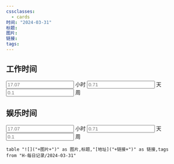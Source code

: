 ```yaml
---
cssclasses:
  - cards
时间: "2024-03-31"
标题: 
图片: 
链接: 
tags: 
---
```


<h2>工作时间</h2>
<input placeholder="17.07"> 小时 <input placeholder="0.71">  天   <input placeholder="0.1"> 周  


<h2>娱乐时间</h2>
<input placeholder="17.07"> 小时 <input placeholder="0.71">  天   <input placeholder="0.1"> 周  

```dataview
table "![]("+图片+")" as 图片,标题,"[地址]("+链接+")" as 链接,tags
from "H-每日记录/2024-03-31"
```

